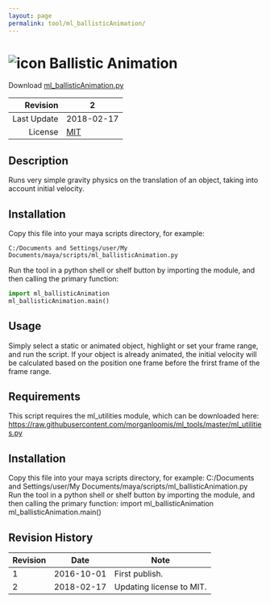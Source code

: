 ```yaml
---
layout: page
permalink: tool/ml_ballisticAnimation/
---
```


# ![icon](https://raw.githubusercontent.com/morganloomis/ml_tools/master/icons//ml_ballisticAnimation.png) Ballistic Animation
Download [ml_ballisticAnimation.py](https://raw.githubusercontent.com/morganloomis/ml_tools/master/scripts/ml_ballisticAnimation.py)

| Revision | 2 |
|---:|---|
| Last Update | 2018-02-17 |
| License | [MIT](https://opensource.org/licenses/MIT) |

## Description

 Runs very simple gravity physics on the translation of an object, taking into account initial velocity. 

## Installation

Copy this file into your maya scripts directory, for example:

`C:/Documents and Settings/user/My Documents/maya/scripts/ml_ballisticAnimation.py`

Run the tool in a python shell or shelf button by importing the module, 
and then calling the primary function:

```python
import ml_ballisticAnimation
ml_ballisticAnimation.main()
```

## Usage

 Simply select a static or animated object, highlight or set your frame range, and run the script. If your object is already animated, the initial velocity will be calculated based on the position one frame before the frirst frame of the frame range. 

## Requirements

 This script requires the ml_utilities module, which can be downloaded here: https://raw.githubusercontent.com/morganloomis/ml_tools/master/ml_utilities.py 

## Installation

 Copy this file into your maya scripts directory, for example: C:/Documents and Settings/user/My Documents/maya/scripts/ml_ballisticAnimation.py Run the tool in a python shell or shelf button by importing the module, and then calling the primary function: import ml_ballisticAnimation ml_ballisticAnimation.main() 

## Revision History

| Revision | Date | Note|
|---|---|---|
|1|2016-10-01|First publish.|
|2|2018-02-17|Updating license to MIT.|
